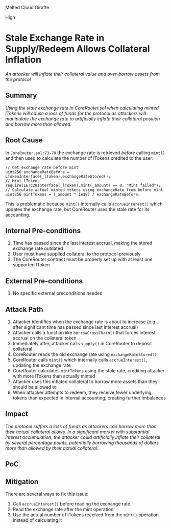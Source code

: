 Melted Cloud Giraffe

High

# Stale Exchange Rate in Supply/Redeem Allows Collateral Inflation


*An attacker will inflate their collateral value and over-borrow assets from the protocol*

## Summary

*Using the stale exchange rate in CoreRouter.sol when calculating minted lTokens will cause a loss of funds for the protocol as attackers will manipulate the exchange rate to artificially inflate their collateral position and borrow more than allowed.*

## Root Cause

In `CoreRouter.sol:73-79` the exchange rate is retrieved *before* calling `mint()` and then used to calculate the number of lTokens credited to the user:

```solidity
// Get exchange rate before mint
uint256 exchangeRateBefore = LTokenInterface(_lToken).exchangeRateStored();
// Mint lTokens
require(LErc20Interface(_lToken).mint(_amount) == 0, "Mint failed");
// Calculate actual minted tokens using exchangeRate from before mint
uint256 mintTokens = (_amount * 1e18) / exchangeRateBefore;
```

This is problematic because `mint()` internally calls `accrueInterest()` which updates the exchange rate, but CoreRouter uses the stale rate for its accounting.

## Internal Pre-conditions

1. Time has passed since the last interest accrual, making the stored exchange rate outdated
2. User must have supplied collateral to the protocol previously
3. The CoreRouter contract must be properly set up with at least one supported lToken

## External Pre-conditions

1. No specific external preconditions needed

## Attack Path

1. Attacker identifies when the exchange rate is about to increase (e.g., after significant time has passed since last interest accrual)
2. Attacker calls a function like `borrowCrossChain()` that forces interest accrual on the collateral token
3. Immediately after, attacker calls `supply()` in CoreRouter to deposit collateral
4. CoreRouter reads the old exchange rate using `exchangeRateStored()` 
5. CoreRouter calls `mint()` which internally calls `accrueInterest()`, updating the exchange rate
6. CoreRouter calculates `mintTokens` using the stale rate, crediting attacker with more lTokens than actually minted
7. Attacker uses this inflated collateral to borrow more assets than they should be allowed to
8. When attacker attempts to redeem, they receive fewer underlying tokens than expected in internal accounting, creating further imbalances

## Impact

*The protocol suffers a loss of funds as attackers can borrow more than their actual collateral allows. In a significant market with substantial interest accumulation, the attacker could artificially inflate their collateral by several percentage points, potentially borrowing thousands of dollars more than allowed by their actual collateral.*

## PoC



## Mitigation

There are several ways to fix this issue:

1. Call `accrueInterest()` before reading the exchange rate
2. Read the exchange rate after the mint operation
3. Use the actual number of lTokens received from the `mint()` operation instead of calculating it

